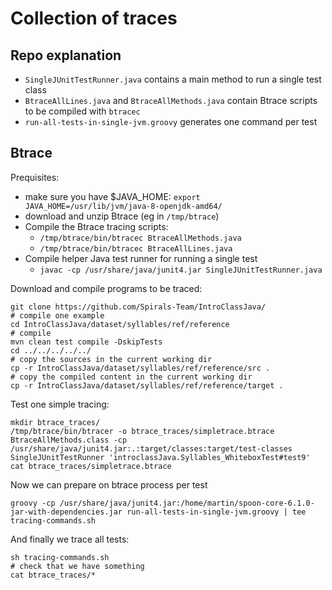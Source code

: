 # Collection of traces

## Repo explanation

* `SingleJUnitTestRunner.java` contains a main method to run a single test class
* `BtraceAllLines.java` and `BtraceAllMethods.java` contain Btrace scripts to be compiled with `btracec`
* `run-all-tests-in-single-jvm.groovy` generates one command per test

## Btrace

Prequisites:

* make sure you have $JAVA_HOME: `export JAVA_HOME=/usr/lib/jvm/java-8-openjdk-amd64/`
* download and unzip Btrace (eg in `/tmp/btrace`)
* Compile the Btrace tracing scripts: 
  * `/tmp/btrace/bin/btracec BtraceAllMethods.java`
  * `/tmp/btrace/bin/btracec BtraceAllLines.java`
* Compile helper Java test runner for running a single test
  * `javac -cp /usr/share/java/junit4.jar SingleJUnitTestRunner.java`


Download and compile programs to be traced:

    git clone https://github.com/Spirals-Team/IntroClassJava/
    # compile one example
    cd IntroClassJava/dataset/syllables/ref/reference
    # compile 
    mvn clean test compile -DskipTests
    cd ../../../../../
    # copy the sources in the current working dir
    cp -r IntroClassJava/dataset/syllables/ref/reference/src .
    # copy the compiled content in the current working dir
    cp -r IntroClassJava/dataset/syllables/ref/reference/target .

Test one simple tracing:

    mkdir btrace_traces/
    /tmp/btrace/bin/btracer -o btrace_traces/simpletrace.btrace BtraceAllMethods.class -cp /usr/share/java/junit4.jar:.:target/classes:target/test-classes SingleJUnitTestRunner 'introclassJava.Syllables_WhiteboxTest#test9'
    cat btrace_traces/simpletrace.btrace 

Now we can prepare on btrace process per test

    groovy -cp /usr/share/java/junit4.jar:/home/martin/spoon-core-6.1.0-jar-with-dependencies.jar run-all-tests-in-single-jvm.groovy | tee tracing-commands.sh

And finally we trace all tests:

    sh tracing-commands.sh
    # check that we have something
    cat btrace_traces/*

